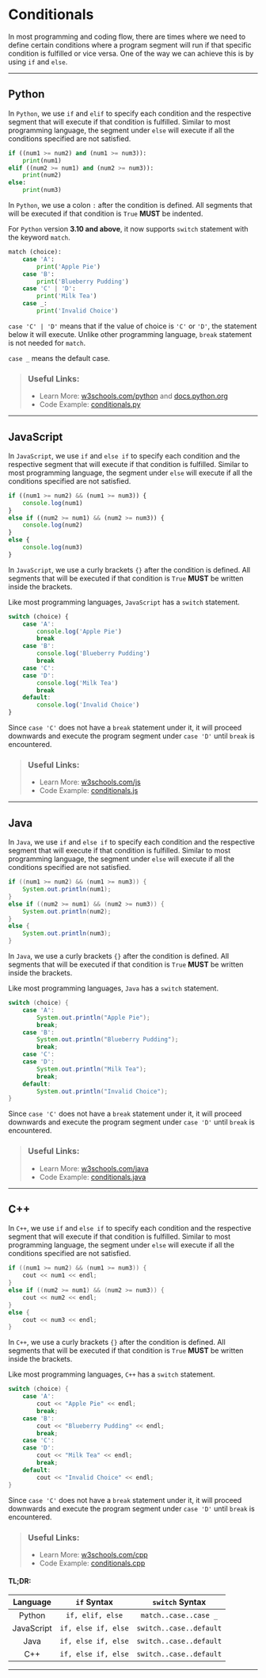 # Conditionals

In most programming and coding flow, there are times where we need to define certain conditions where a program segment will run if that specific condition is fulfilled or vice versa. One of the way we can achieve this is by using `if` and `else`.

---

## Python

In `Python`, we use `if` and `elif` to specify each condition and the respective segment that will execute if that condition is fulfilled. Similar to most programming language, the segment under `else` will execute if all the conditions specified are not satisfied.

```py
if ((num1 >= num2) and (num1 >= num3)):    
    print(num1)
elif ((num2 >= num1) and (num2 >= num3)):  
    print(num2)
else:
    print(num3)
```

In `Python`, we use a colon `:` after the condition is defined. All segments that will be executed if that condition is `True` **MUST** be indented.

For `Python` version **3.10 and above**, it now supports `switch` statement with the keyword `match`.

```py
match (choice):
    case 'A':
        print('Apple Pie')
    case 'B':
        print('Blueberry Pudding')
    case 'C' | 'D':
        print('Milk Tea')
    case _:
        print('Invalid Choice')
```

`case 'C' | 'D'` means that if the value of choice is `'C'` or `'D'`, the statement below it will execute. Unlike other programming language, `break` statement is not needed for `match`. 

`case _` means the default case.

> ### Useful Links:
> 
> * Learn More: [w3schools.com/python](https://www.w3schools.com/python/python_conditions.asp) and [docs.python.org](https://docs.python.org/3/whatsnew/3.10.html#pep-634-structural-pattern-matching)
> * Code Example: [conditionals.py](https://github.com/LimJY03/SyntaxComparison/blob/main/04.%20Conditionals/Sample%20Codes/conditionals.py)

---

## JavaScript

In `JavaScript`, we use `if` and `else if` to specify each condition and the respective segment that will execute if that condition is fulfilled. Similar to most programming language, the segment under `else` will execute if all the conditions specified are not satisfied.

```js
if ((num1 >= num2) && (num1 >= num3)) {
    console.log(num1)
}
else if ((num2 >= num1) && (num2 >= num3)) {
    console.log(num2)
}
else {
    console.log(num3)
}
```

In `JavaScript`, we use a curly brackets `{}` after the condition is defined. All segments that will be executed if that condition is `True` **MUST** be written inside the brackets.

Like most programming languages, `JavaScript` has a `switch` statement.

```js
switch (choice) {
    case 'A':
        console.log('Apple Pie')
        break
    case 'B':
        console.log('Blueberry Pudding')
        break
    case 'C':
    case 'D':
        console.log('Milk Tea')
        break
    default:
        console.log('Invalid Choice')
}
```

Since `case 'C'` does not have a `break` statement under it, it will proceed downwards and execute the program segment under `case 'D'` until `break` is encountered.

> ### Useful Links:
> 
> * Learn More: [w3schools.com/js](https://www.w3schools.com/js/js_if_else.asp)
> * Code Example: [conditionals.js](https://github.com/LimJY03/SyntaxComparison/blob/main/04.%20Conditionals/Sample%20Codes/conditionals.js)

---

## Java

In `Java`, we use `if` and `else if` to specify each condition and the respective segment that will execute if that condition is fulfilled. Similar to most programming language, the segment under `else` will execute if all the conditions specified are not satisfied.

```java
if ((num1 >= num2) && (num1 >= num3)) {
    System.out.println(num1);
}
else if ((num2 >= num1) && (num2 >= num3)) {
    System.out.println(num2);
}
else {
    System.out.println(num3);
}
```

In `Java`, we use a curly brackets `{}` after the condition is defined. All segments that will be executed if that condition is `True` **MUST** be written inside the brackets.

Like most programming languages, `Java` has a `switch` statement.

```java
switch (choice) {
    case 'A':
        System.out.println("Apple Pie");
        break;
    case 'B':
        System.out.println("Blueberry Pudding");
        break;
    case 'C':
    case 'D':
        System.out.println("Milk Tea");
        break;
    default:
        System.out.println("Invalid Choice");
}
```

Since `case 'C'` does not have a `break` statement under it, it will proceed downwards and execute the program segment under `case 'D'` until `break` is encountered.

> ### Useful Links:
> 
> * Learn More: [w3schools.com/java](https://www.w3schools.com/java/java_conditions.asp)
> * Code Example: [conditionals.java](https://github.com/LimJY03/SyntaxComparison/blob/main/04.%20Conditionals/Sample%20Codes/conditionals.java)

---

## C++

In `C++`, we use `if` and `else if` to specify each condition and the respective segment that will execute if that condition is fulfilled. Similar to most programming language, the segment under `else` will execute if all the conditions specified are not satisfied.

```cpp
if ((num1 >= num2) && (num1 >= num3)) {
    cout << num1 << endl;
}
else if ((num2 >= num1) && (num2 >= num3)) {
    cout << num2 << endl;
}
else {
    cout << num3 << endl;
}
```

In `C++`, we use a curly brackets `{}` after the condition is defined. All segments that will be executed if that condition is `True` **MUST** be written inside the brackets.

Like most programming languages, `C++` has a `switch` statement.

```cpp
switch (choice) {
    case 'A':
        cout << "Apple Pie" << endl;
        break;
    case 'B':
        cout << "Blueberry Pudding" << endl;
        break;
    case 'C':
    case 'D':
        cout << "Milk Tea" << endl;
        break;
    default:
        cout << "Invalid Choice" << endl;
}
```

Since `case 'C'` does not have a `break` statement under it, it will proceed downwards and execute the program segment under `case 'D'` until `break` is encountered.

> ### Useful Links:
> 
> * Learn More: [w3schools.com/cpp](https://www.w3schools.com/cpp/cpp_conditions.asp)
> * Code Example: [conditionals.cpp](https://github.com/LimJY03/SyntaxComparison/blob/main/04.%20Conditionals/Sample%20Codes/conditionals.cpp)

#### TL;DR:

| Language | `if` Syntax | `switch` Syntax |
| :---: | :---: | :---: | 
| Python | `if, elif, else` | `match..case..case _` |
| JavaScript | `if, else if, else` | `switch..case..default` |
| Java | `if, else if, else` | `switch..case..default` |
| C++ | `if, else if, else` | `switch..case..default` |

---